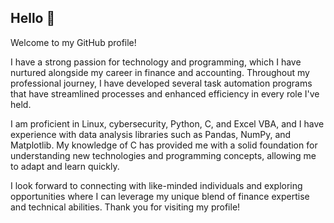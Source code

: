 ## Hello 👋

Welcome to my GitHub profile! 

I have a strong passion for technology and programming, which I have nurtured alongside my career in finance and accounting. Throughout my professional journey, I have developed several task automation programs that have streamlined processes and enhanced efficiency in every role I've held.

I am proficient in Linux, cybersecurity, Python, C, and Excel VBA, and I have experience with data analysis libraries such as Pandas, NumPy, and Matplotlib. My knowledge of C has provided me with a solid foundation for understanding new technologies and programming concepts, allowing me to adapt and learn quickly.

I look forward to connecting with like-minded individuals and exploring opportunities where I can leverage my unique blend of finance expertise and technical abilities. Thank you for visiting my profile!

<!--
**ekmartinez/ekmartinez** is a ✨ _special_ ✨ repository because its `README.md` (this file) appears on your GitHub profile.

Here are some ideas to get you started:

- 🔭 I’m currently working on ...
- 🌱 I’m currently learning ...
- 👯 I’m looking to collaborate on ...
- 🤔 I’m looking for help with ...
- 💬 Ask me about ...
- 📫 How to reach me: ...
- 😄 Pronouns: ...
- ⚡ Fun fact: ...
-->
